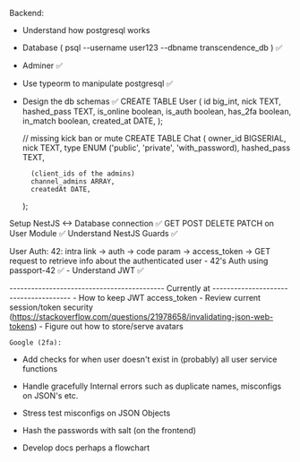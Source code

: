 Backend:
- Understand how postgresql works
- Database ( psql --username user123 --dbname transcendence_db ) ✅
- Adminer ✅
- Use typeorm to manipulate postgresql ✅
- Design the db schemas ✅
    CREATE TABLE User (
        id big_int,
        nick TEXT,
        hashed_pass TEXT,
        is_online boolean,
        is_auth boolean,
        has_2fa boolean,
        in_match boolean,
        created_at DATE,
    );

    // missing kick ban or mute 
    CREATE TABLE Chat (
        owner_id BIGSERIAL,
        nick TEXT,
        type ENUM ('public', 'private', 'with_password),
        hashed_pass TEXT,

        (client_ids of the admins)
        channel_admins ARRAY,
        createdAt DATE,
    );

Setup NestJS <-> Database connection ✅
GET POST DELETE PATCH on User Module ✅
Understand NestJS Guards ✅

User Auth:
    42:
        intra link -> auth -> code param -> access_token -> GET request to retrieve info about the authenticated user
        - 42's Auth using passport-42 ✅
        - Understand JWT ✅

------------------------------------------- Currently at --------------------------------------
        - How to keep JWT access_token
        - Review current session/token security (https://stackoverflow.com/questions/21978658/invalidating-json-web-tokens)
        - Figure out how to store/serve avatars

    Google (2fa):


- Add checks for when user doesn't exist in (probably) all user service functions

- Handle gracefully Internal errors such as duplicate names, misconfigs on JSON's etc.
- Stress test misconfigs on JSON Objects

- Hash the passwords with salt (on the frontend)

- Develop docs perhaps a flowchart